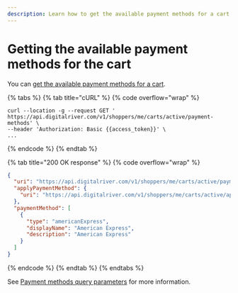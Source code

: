 ```yaml
---
description: Learn how to get the available payment methods for a cart.
---
```


# Getting the available payment methods for the cart

You can [get the available payment methods for a cart](https://www.digitalriver.com/docs/commerce-shopper-api/#tag/Payment-Methods/paths/\~1v1\~1shoppers\~1me\~1carts\~1active\~1payment-methods/get).

{% tabs %}
{% tab title="cURL" %}
{% code overflow="wrap" %}
```http
curl --location -g --request GET ' https://api.digitalriver.com/v1/shoppers/me/carts/active/payment-methods' \
--header 'Authorization: Basic {{access_token}}' \
...
```
{% endcode %}
{% endtab %}

{% tab title="200 OK response" %}
{% code overflow="wrap" %}
```json
{
  "uri": "https://api.digitalriver.com/v1/shoppers/me/carts/active/payment-methods",
  "applyPaymentMethod": {
    "uri": "https://api.digitalriver.com/v1/shoppers/me/carts/active/apply-payment-method"
  },
  "paymentMethod": [
    {
      "type": "americanExpress",
      "displayName": "American Express",
      "description": "American Express"
    }
  ]
}
```
{% endcode %}
{% endtab %}
{% endtabs %}

See [Payment methods query parameters](../../../../general-resources/shopper-apis-reference/carts/payment-methods.md#payment-methods-query-parameters) for more information.
